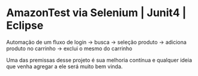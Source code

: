 # AmazonTest via Selenium | Junit4 | Eclipse

Automação de um fluxo de login -> busca -> seleção produto -> adiciona produto no carrinho -> exclui o mesmo do carrinho

Uma das premissas desse projeto é sua melhoria contínua e qualquer ideia que venha agregar a ele será muito bem vinda.
